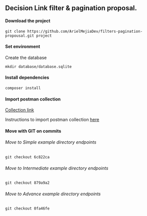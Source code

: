 ## Decision Link filter & pagination proposal.

#### Download the project

```
git clone https://github.com/ArielMejiaDev/filters-pagination-propousal.git project
```

#### Set environment

Create the database

```
mkdir database/database.sqlite
```

#### Install dependencies

```
composer install
```

#### Import postman collection

[Collection link](https://drive.google.com/file/d/15VEcYY8-yNkyRkL1rZnAjlLTDIwYNcF_/view?usp=sharing)

Instructions to import postman collection [here](https://kb.datamotion.com/?ht_kb=postman-instructions-for-exporting-and-importing)

#### Move with GIT on commits

###### Move to Simple example directory endpoints

```
git checkout 6c822ca
```

###### Move to Intermediate example directory endpoints

```
git checkout 879a9a2
```

###### Move to Advance example directory endpoints

```
git checkout 0fa46fe
```
